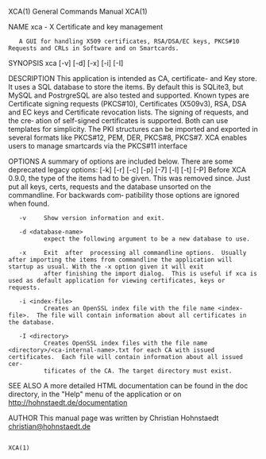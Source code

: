 XCA(1)                                                                              General Commands Manual                                                                              XCA(1)

NAME
       xca - X Certificate and key management

       A GUI for handling X509 certificates, RSA/DSA/EC keys, PKCS#10 Requests and CRLs in Software and on Smartcards.

SYNOPSIS
       xca [-v] [-d] [-x] [-i] [-I]

DESCRIPTION
       This  application  is  intended as CA, certificate- and Key store.  It uses a SQL database to store the items. By default this is SQLite3, but MySQL and PostrgreSQL are also tested and
       supported.  Known types are Certificate signing requests (PKCS#10), Certificates (X509v3), RSA, DSA and EC keys and Certificate revocation lists.  The signing of requests, and the cre‐
       ation  of  self-signed  certificates  is  supported.  Both can use templates for simplicity.  The PKI structures can be imported and exported in several formats like PKCS#12, PEM, DER,
       PKCS#8, PKCS#7.
       XCA enables users to manage smartcards via the PKCS#11 interface

OPTIONS
       A summary of options are included below.  There are some deprecated legacy options: [-k] [-r] [-c] [-p] [-7] [-l] [-t] [-P]
       Before XCA 0.9.0, the type of the items had to be given.  This was removed since.  Just put all keys, certs, requests and the database unsorted on the commandline.  For backwards  com‐
       patibility those options are ignored when found.

       -v     Show version information and exit.

       -d <database-name>
              expect the following argument to be a new database to use.

       -x     Exit  after  processing all commandline options.  Usually after importing the items from commandline the application will startup as usual. With the -x option given it will exit
              after finishing the import dialog.  This is useful if xca is used as default application for viewing certificates, keys or requests.

       -i <index-file>
              Creates an OpenSSL index file with the file name <index-file>.  The file will contain information about all certificates in the database.

       -I <directory>
              Creates OpenSSL index files with the file name <directory>/<ca-internal-name>.txt for each CA with issued certificates.  Each file will contain information about all issued cer‐
              tificates of the CA. The target directory must exist.

SEE ALSO
       A more detailed HTML documentation can be found in the doc directory, in the "Help" menu of the application or on http://hohnstaedt.de/documentation

AUTHOR
       This manual page was written by Christian Hohnstaedt <christian@hohnstaedt.de>

                                                                                                                                                                                         XCA(1)
